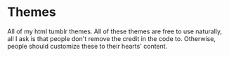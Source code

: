 # Themes

All of my html tumblr themes. All of these themes are free to use naturally, all I ask is that people don't remove the credit in the code to.
Otherwise, people should customize these to their hearts' content.
